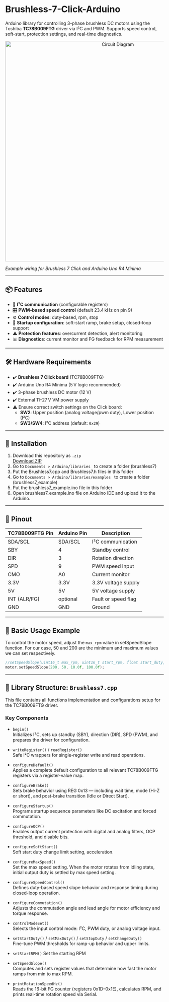 # Brushless-7-Click-Arduino

Arduino library for controlling 3-phase brushless DC motors using the Toshiba **TC78B009FTG** driver via I²C and PWM. Supports speed control, soft-start, protection settings, and real-time diagnostics.

<p align="center">
  <img src="Circuit diagram.png" alt="Circuit Diagram" width="700">
</p>

*Example wiring for Brushless 7 Click and Arduino Uno R4 Minima*

---

## 📦 Features

- 📡 **I²C communication** (configurable registers)
- 🎛️ **PWM-based speed control** (default 23.4 kHz on pin 9)
- ⚙️ **Control modes**: duty-based, rpm, stop
- 🔄 **Startup configuration**: soft-start ramp, brake setup, closed-loop support
- ⚠️ **Protection features**: overcurrent detection, alert monitoring
- 📊 **Diagnostics**: current monitor and FG feedback for RPM measurement

---

## 🛠️ Hardware Requirements

- ✔️ **Brushless 7 Click board** (TC78B009FTG)
- ✔️ Arduino Uno R4 Minima (5 V logic recommended)
- ✔️ 3-phase brushless DC motor (12 V)
- ✔️ External 11–27 V VM power supply
- ⚠️ Ensure correct switch settings on the Click board:
  - **SW2**: Upper position (analog voltage/pwm duty), Lower position (I²C)
  - **SW3/SW4**: I²C address (default: `0x29`)

---

## 📂 Installation

1. Download this repository as `.zip`  
   [Download ZIP](https://github.com/yourusername/Brushless7/archive/refs/heads/main.zip)
2. Go to `Documents > Arduino/libraries ` to create a folder (brushless7)
3. Put the Brushless7.cpp and Brushless7.h files in this folder
4. Go to `Documents > Arduino/libraries/examples ` to create a folder (brushless7_example)
5. Put the brushless7_example.ino file in this folder
6. Open brushless7_example.ino file on Arduino IDE and upload it to the Arduino.

---

## 🔌 Pinout

| TC78B009FTG Pin | Arduino Pin | Description         |
|-----------------|--------------|---------------------|
| SDA/SCL         | SDA/SCL      | I²C communication   |
| SBY             | 4            | Standby control     |
| DIR             | 3            | Rotation direction  |
| SPD             | 9            | PWM speed input     |
| CMO             | A0           | Current monitor     |
| 3.3V            | 3.3V         | 3.3V voltage supply |
| 5V              | 5V           | 5V voltage supply   |
| INT (ALR/FG)    | optional     | Fault or speed flag |
| GND             | GND          | Ground              |

---

## 🚀 Basic Usage Example
To control the motor speed, adjust the `max_rpm` value in setSpeedSlope function. For our case, 50 and 200 are the minimum and maximum values we can set respectively.
```cpp
//setSpeedSlope(uint16_t max_rpm, uint16_t start_rpm, float start_duty, float max_duty)
motor.setSpeedSlope(200, 50, 10.0f, 100.0f);
```
---

## 🧠 Library Structure: `Brushless7.cpp`

This file contains all functions implementation and configurations setup for the TC78B009FTG driver.

### Key Components

- `begin()`  
  Initializes I²C, sets up standby (SBY), direction (DIR), SPD (PWM), and prepares the driver for configuration.

- `writeRegister()` / `readRegister()`  
  Safe I²C wrappers for single-register write and read operations.

- `configureDefault()`  
  Applies a complete default configuration to all relevant TC78B009FTG registers via a register-value map. 

- `configureBrake()`  
  Sets brake behavior using REG 0x13 — including wait time, mode (Hi-Z or short), and post-brake transition (Idle or Direct Start).

- `configureStartup()`  
  Programs startup sequence parameters like DC excitation and forced commutation.

- `configureOCP()`  
  Enables output current protection with digital and analog filters, OCP threshold, and disable bits.

- `configureSoftStart()`  
  Soft start duty change limit setting, acceleration.

- `configureMaxSpeed()`  
  Set the max speed setting. When the motor rotates from idling state, initial output duty is settled by max speed setting.

- `configureSpeedControl()`  
  Defines duty-based speed slope behavior and response timing during closed-loop operation.

- `configureCommutation()`  
  Adjusts the commutation angle and lead angle for motor efficiency and torque response.

- `controlModeSet()`  
  Selects the input control mode: I²C, PWM duty, or analog voltage input.

- `setStartDuty()` / `setMaxDuty()` / `setStopDuty` / `setChangeDuty()`  
  Fine-tune PWM thresholds for ramp-up behavior and upper limits.

- `setStartRPM()`
  Set the starting RPM

- `setSpeedSlope()`  
  Computes and sets register values that determine how fast the motor ramps from min to max RPM.

- `printRotationSpeedHz()`  
  Reads the 16-bit FG counter (registers 0x1D–0x1E), calculates RPM, and prints real-time rotation speed via Serial.
